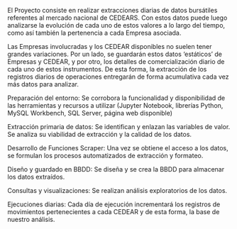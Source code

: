 El Proyecto consiste en realizar extracciones diarias de datos bursátiles referentes al mercado nacional de CEDEARS. Con estos datos puede luego analizarse la evolución de cada uno de estos valores a lo largo del tiempo, como así también la pertenencia a cada Empresa asociada.

Las Empresas involucradas y los CEDEAR disponibles no suelen tener grandes variaciones. Por un lado, se guardarán estos datos ‘estáticos’ de Empresas y CEDEAR, y por otro, los detalles de comercialización diario de cada uno de estos instrumentos. De esta forma, la extracción de los registros diarios de operaciones entregarán de forma acumulativa cada vez más datos para analizar.

Preparación del entorno: Se corrobora la funcionalidad y disponibilidad de las herramientas y recursos a utilizar (Jupyter Notebook, librerías Python, MySQL Workbench, SQL Server, página web disponible)

Extracción primaria de datos: Se identifican y enlazan las variables de valor. Se analiza su viabilidad de extracción y la calidad de los datos.

Desarrollo de Funciones Scraper: Una vez se obtiene el acceso a los datos, se formulan los procesos automatizados de extracción y formateo.

Diseño y guardado en BBDD: Se diseña y se crea la BBDD para almacenar los datos extraídos.

Consultas y visualizaciones: Se realizan análisis exploratorios de los datos.

Ejecuciones diarias: Cada día de ejecución incrementará los registros de movimientos pertenecientes a cada CEDEAR y de esta forma, la base de nuestro análisis.